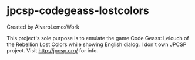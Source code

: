 # jpcsp-codegeass-lostcolors
Created by AlvaroLemosWork

This project's sole purpose is to emulate the game Code Geass: Lelouch of the Rebellion Lost Colors while showing English dialog. I don't own JPCSP project. Visit http://jpcsp.org/ for info.